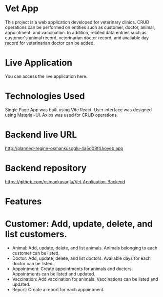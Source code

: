 # Vet App
This project is a web application developed for veterinary clinics. CRUD operations can be performed on entities such as customer, doctor, animal, appointment, and vaccination. In addition, related data entries such as customer's animal record, veterinarian doctor record, and available day record for veterinarian doctor can be added.

# Live Application
You can access the live application here.

# Technologies Used
Single Page App was built using Vite React.
User interface was designed using Material-UI.
Axios was used for CRUD operations.

# Backend live URL
http://planned-regine-osmankusoglu-4a5d08f4.koyeb.app

# Backend repository
https://github.com/osmankusoglu/Vet-Application-Backend

# Features
# Customer: Add, update, delete, and list customers.
- Animal: Add, update, delete, and list animals. Animals belonging to each customer can be listed.
- Doctor: Add, update, delete, and list doctors. Available days for each doctor can be listed.
- Appointment: Create appointments for animals and doctors. Appointments can be listed and updated.
- Vaccination: Add vaccination for animals. Vaccinations can be listed and updated.
- Report: Create a report for each appointment.


